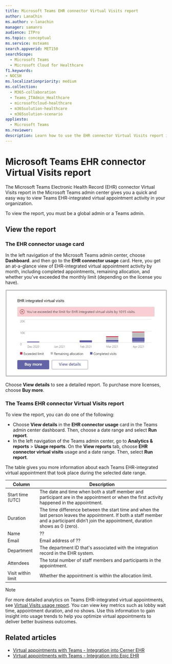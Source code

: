 ```yaml
---
title: Microsoft Teams EHR connector Virtual Visits report
author: LanaChin
ms.author: v-lanachin
manager: samanro
audience: ITPro
ms.topic: conceptual
ms.service: msteams
search.appverid: MET150
searchScope:
  - Microsoft Teams
  - Microsoft Cloud for Healthcare
f1.keywords:
- NOCSH
ms.localizationpriority: medium
ms.collection: 
  - M365-collaboration
  - Teams_ITAdmin_Healthcare
  - microsoftcloud-healthcare
  - m365solution-healthcare
  - m365solution-scenario
appliesto: 
  - Microsoft Teams
ms.reviewer: 
description: Learn how to use the EHR connector Virtual Visits report in the Microsoft Teams admin center to get an overview of EHR-integrated virtual appointment activity in your organization. 
---
```


# Microsoft Teams EHR connector Virtual Visits report

The Microsoft Teams Electronic Health Record (EHR) connector Virtual Visits report in the Microsoft Teams admin center gives you a quick and easy way to view Teams EHR-integrated virtual appointment activity in your organization.

To view the report, you must be a global admin or a Teams admin. 

## View the report

### The EHR connector usage card

In the left navigation of the Microsoft Teams admin center, choose **Dashboard**. and then go to the **EHR connector usage** card. Here, you get an at-a-glance view of EHR-integrated virtual appointment activity by month, including completed appointments, remaining allocation, and whether you've exceeded the monthly limit (depending on the license you have).

 ![Screenshot of the EHR connector usage card in the Teams admin center dashboard](../../media/admin-connector-report.png)

Choose **View details** to see a detailed report. To purchase more licenses, choose **Buy more**.

### The Teams EHR connector Virtual Visits report

To view the report, you can do one of the following:

- Choose **View details** in the **EHR connector usage** card in the Teams admin center dashboard. Then, choose a date range and select **Run report**.
- In the left navigation of the Teams admin center, go to **Analytics & reports** > **Usage reports**. On the **View reports** tab, choose **EHR connector virtual visits** usage and a date range. Then, select **Run report**.

The table gives you more information about each Teams EHR-integrated virtual appointment that took place during the selected date range.

|Column  |Description  |
|---------|---------|
|Start time (UTC)  | The date and time when both a staff member and participant are in the appointment or when the first activity happened in the appointment.      |
|Duration    | The time difference between the start time and when the last person leaves the appointment. If both a staff member and a participant didn’t join the appointment, duration shows as 0 (zero).        |
|Name     | ??        |
|Email    | Email address of ??       |
|Department    | The department ID that's associated with the integration record in the EHR system.        |
|Attendees    | The total number of staff members and participants in the appointment.        |
|Visit within limit  | Whether the appointment is within the allocation limit.      |

> [!NOTE]
> For more detailed analytics on Teams EHR-integrated virtual appointments, see [Virtual Visits usage report](../../teams-analytics-and-reports/virtual-visits-usage-report.md). You can view key metrics such as lobby wait time, appointment duration, and no shows. Use this information to gain insight into usage trends to help you optimize virtual appointments to deliver better business outcomes.

## 

## Related articles

- [Virtual appointments with Teams - Integration into Cerner EHR](ehr-admin-cerner.md)
- [Virtual appointments with Teams - Integration into Epic EHR](ehr-admin.md)
